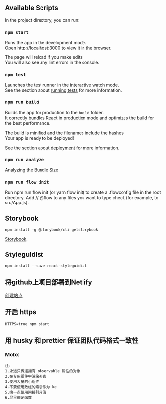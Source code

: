 ## Available Scripts

In the project directory, you can run:

### `npm start`

Runs the app in the development mode.<br>
Open [http://localhost:3000](http://localhost:3000) to view it in the browser.

The page will reload if you make edits.<br>
You will also see any lint errors in the console.

### `npm test`

Launches the test runner in the interactive watch mode.<br>
See the section about [running tests](https://facebook.github.io/create-react-app/docs/running-tests) for more information.

### `npm run build`

Builds the app for production to the `build` folder.<br>
It correctly bundles React in production mode and optimizes the build for the best performance.

The build is minified and the filenames include the hashes.<br>
Your app is ready to be deployed!

See the section about [deployment](https://facebook.github.io/create-react-app/docs/deployment) for more information.

### `npm run analyze`

Analyzing the Bundle Size

### `npm run flow init`

Run npm run flow init (or yarn flow init) to create a .flowconfig file in the root directory.
Add // @flow to any files you want to type check (for example, to src/App.js).

## Storybook
````
npm install -g @storybook/cli getstorybook
````
[Storybook](https://hardcore-bardeen-ae066d.netlify.com/).

## Styleguidist
````
npm install --save react-styleguidist
````

## 将github上项目部署到Netlify
[创建站点](https://app.netlify.com/start)

## 开启 https
````
HTTPS=true npm start
````

## 用 husky 和 prettier 保证团队代码格式一致性

### Mobx
````
注: 
1.永远只传递拥有 observable 属性的对象
2.在专用组件中渲染列表
3.使用大量的小组件
4.不要使用数组的索引作为 ke
5.晚一点使用间接引用值
6.尽早绑定函数
````